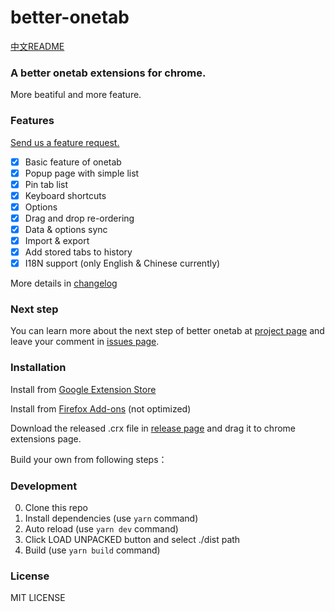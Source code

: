 better-onetab
======
[中文README](./README.zh.md)

### A better onetab extensions for chrome.

More beatiful and more feature.

### Features

[Send us a feature request.](https://github.com/cnwangjie/better-onetab/issues/new)

 - [x] Basic feature of onetab
 - [x] Popup page with simple list
 - [x] Pin tab list
 - [x] Keyboard shortcuts
 - [x] Options
 - [x] Drag and drop re-ordering
 - [x] Data & options sync
 - [x] Import & export
 - [x] Add stored tabs to history
 - [x] I18N support (only English & Chinese currently)

More details in [changelog](CHANGELOG.md)

### Next step

You can learn more about the next step of better onetab at [project page](https://github.com/cnwangjie/better-onetab/projects/1) and leave your comment in [issues page](https://github.com/cnwangjie/better-onetab/issues).

### Installation

Install from [Google Extension Store](https://chrome.google.com/webstore/detail/better-onetab/eookhngofldnbnidjlbkeecljkfpmfpg)

Install from [Firefox Add-ons](https://addons.mozilla.org/zh-CN/firefox/addon/better-onetab/) (not optimized)

Download the released .crx file in [release page](https://github.com/cnwangjie/better-onetab/releases) and drag it to chrome extensions page.

Build your own from following steps：

### Development

0. Clone this repo
0. Install dependencies (use `yarn` command)
0. Auto reload (use `yarn dev` command)
0. Click LOAD UNPACKED button and select ./dist path
0. Build (use `yarn build` command)

### License

MIT LICENSE
